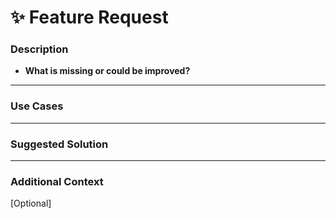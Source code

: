 
# ✨ Feature Request

### Description
<!-- A clear and concise description of the feature or improvement you want to see. -->
- **What is missing or could be improved?**

---

### Use Cases
<!-- Explain how this feature will be used and why it is valuable. -->

---

### Suggested Solution
<!-- Provide a possible implementation or design for the feature. -->

---

### Additional Context
<!-- Add any other context or screenshots to help explain your suggestion. -->
[Optional]
